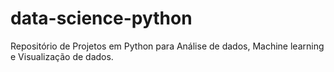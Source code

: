 # data-science-python
Repositório de Projetos em Python para Análise de dados, Machine learning e Visualização de dados.
